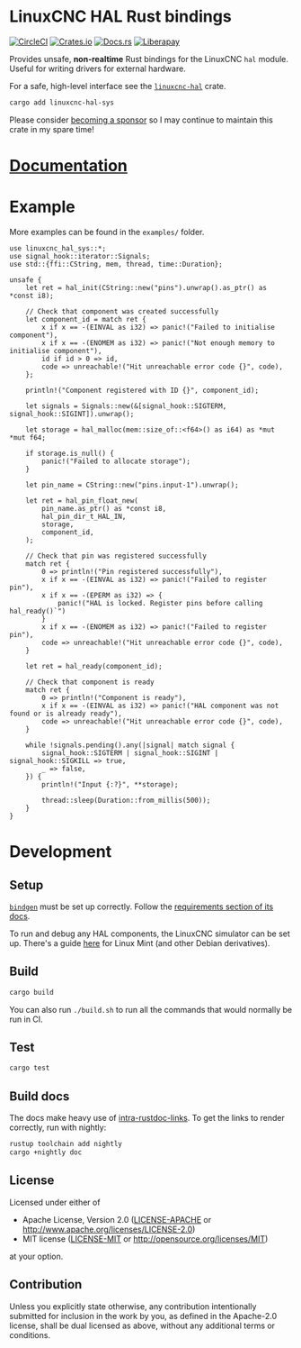 # LinuxCNC HAL Rust bindings

[![CircleCI](https://circleci.com/gh/jamwaffles/linuxcnc-hal-rs.svg?style=shield)](https://circleci.com/gh/jamwaffles/linuxcnc-hal-rs)
[![Crates.io](https://img.shields.io/crates/v/linuxcnc-hal-sys.svg)](https://crates.io/crates/linuxcnc-hal-sys)
[![Docs.rs](https://docs.rs/linuxcnc-hal-sys/badge.svg)](https://docs.rs/linuxcnc-hal-sys)
[![Liberapay](https://img.shields.io/badge/donate-liberapay-yellow.svg)](https://liberapay.com/jamwaffles)

Provides unsafe, **non-realtime** Rust bindings for the LinuxCNC `hal` module. Useful for writing drivers for external hardware.

For a safe, high-level interface see the [`linuxcnc-hal`](https://crates.io/crates/linuxcnc-hal) crate.

```bash
cargo add linuxcnc-hal-sys
```

Please consider [becoming a sponsor](https://github.com/sponsors/jamwaffles/) so I may continue to maintain this crate in my spare time!

# [Documentation](https://docs.rs/linuxcnc-hal-sys)

# Example

More examples can be found in the `examples/` folder.

```rust,no_run
use linuxcnc_hal_sys::*;
use signal_hook::iterator::Signals;
use std::{ffi::CString, mem, thread, time::Duration};

unsafe {
    let ret = hal_init(CString::new("pins").unwrap().as_ptr() as *const i8);

    // Check that component was created successfully
    let component_id = match ret {
        x if x == -(EINVAL as i32) => panic!("Failed to initialise component"),
        x if x == -(ENOMEM as i32) => panic!("Not enough memory to initialise component"),
        id if id > 0 => id,
        code => unreachable!("Hit unreachable error code {}", code),
    };

    println!("Component registered with ID {}", component_id);

    let signals = Signals::new(&[signal_hook::SIGTERM, signal_hook::SIGINT]).unwrap();

    let storage = hal_malloc(mem::size_of::<f64>() as i64) as *mut *mut f64;

    if storage.is_null() {
        panic!("Failed to allocate storage");
    }

    let pin_name = CString::new("pins.input-1").unwrap();

    let ret = hal_pin_float_new(
        pin_name.as_ptr() as *const i8,
        hal_pin_dir_t_HAL_IN,
        storage,
        component_id,
    );

    // Check that pin was registered successfully
    match ret {
        0 => println!("Pin registered successfully"),
        x if x == -(EINVAL as i32) => panic!("Failed to register pin"),
        x if x == -(EPERM as i32) => {
            panic!("HAL is locked. Register pins before calling hal_ready()`")
        }
        x if x == -(ENOMEM as i32) => panic!("Failed to register pin"),
        code => unreachable!("Hit unreachable error code {}", code),
    }

    let ret = hal_ready(component_id);

    // Check that component is ready
    match ret {
        0 => println!("Component is ready"),
        x if x == -(EINVAL as i32) => panic!("HAL component was not found or is already ready"),
        code => unreachable!("Hit unreachable error code {}", code),
    }

    while !signals.pending().any(|signal| match signal {
        signal_hook::SIGTERM | signal_hook::SIGINT | signal_hook::SIGKILL => true,
        _ => false,
    }) {
        println!("Input {:?}", **storage);

        thread::sleep(Duration::from_millis(500));
    }
}
```

# Development

## Setup

[`bindgen`](https://github.com/rust-lang/rust-bindgen) must be set up correctly. Follow the [requirements section of its docs](https://rust-lang.github.io/rust-bindgen/requirements.html).

To run and debug any HAL components, the LinuxCNC simulator can be set up. There's a guide [here](https://wapl.es/cnc/2020/01/25/linuxcnc-simulator-build-linux-mint.html) for Linux Mint (and other Debian derivatives).

## Build

```bash
cargo build
```

You can also run `./build.sh` to run all the commands that would normally be run in CI.

## Test

```bash
cargo test
```

## Build docs

The docs make heavy use of [intra-rustdoc-links](https://rust-lang.github.io/rfcs/1946-intra-rustdoc-links.html). To get the links to render correctly, run with nightly:

```bash
rustup toolchain add nightly
cargo +nightly doc
```

## License

Licensed under either of

- Apache License, Version 2.0 ([LICENSE-APACHE](LICENSE-APACHE) or
  http://www.apache.org/licenses/LICENSE-2.0)
- MIT license ([LICENSE-MIT](LICENSE-MIT) or http://opensource.org/licenses/MIT)

at your option.

## Contribution

Unless you explicitly state otherwise, any contribution intentionally submitted for inclusion in the
work by you, as defined in the Apache-2.0 license, shall be dual licensed as above, without any
additional terms or conditions.

